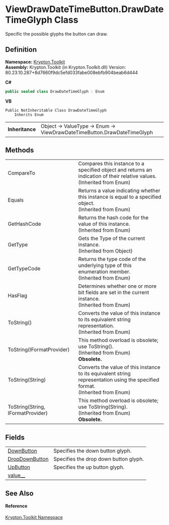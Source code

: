 # ViewDrawDateTimeButton.DrawDateTimeGlyph Class


Specific the possible glyphs the button can draw.



## Definition
**Namespace:** <a href="79d2eac2-21f4-54ff-7552-b20c33c30600.md">Krypton.Toolkit</a>  
**Assembly:** Krypton.Toolkit (in Krypton.Toolkit.dll) Version: 80.23.10.287+8d7660f9dc5efd033fabe008ebfb904beab6d444

**C#**
``` C#
public sealed class DrawDateTimeGlyph : Enum
```
**VB**
``` VB
Public NotInheritable Class DrawDateTimeGlyph
	Inherits Enum
```

<table><tr><td><strong>Inheritance</strong></td><td>Object  →  ValueType  →  Enum  →  ViewDrawDateTimeButton.DrawDateTimeGlyph</td></tr>
</table>



## Methods
<table>
<tr>
<td>CompareTo</td>
<td>Compares this instance to a specified object and returns an indication of their relative values.<br />(Inherited from Enum)</td></tr>
<tr>
<td>Equals</td>
<td>Returns a value indicating whether this instance is equal to a specified object.<br />(Inherited from Enum)</td></tr>
<tr>
<td>GetHashCode</td>
<td>Returns the hash code for the value of this instance.<br />(Inherited from Enum)</td></tr>
<tr>
<td>GetType</td>
<td>Gets the Type of the current instance.<br />(Inherited from Object)</td></tr>
<tr>
<td>GetTypeCode</td>
<td>Returns the type code of the underlying type of this enumeration member.<br />(Inherited from Enum)</td></tr>
<tr>
<td>HasFlag</td>
<td>Determines whether one or more bit fields are set in the current instance.<br />(Inherited from Enum)</td></tr>
<tr>
<td>ToString()</td>
<td>Converts the value of this instance to its equivalent string representation.<br />(Inherited from Enum)</td></tr>
<tr>
<td>ToString(IFormatProvider)</td>
<td>This method overload is obsolete; use ToString().<br />(Inherited from Enum)<br /><strong>Obsolete.</strong></td></tr>
<tr>
<td>ToString(String)</td>
<td>Converts the value of this instance to its equivalent string representation using the specified format.<br />(Inherited from Enum)</td></tr>
<tr>
<td>ToString(String, IFormatProvider)</td>
<td>This method overload is obsolete; use ToString(String).<br />(Inherited from Enum)<br /><strong>Obsolete.</strong></td></tr>
</table>

## Fields
<table>
<tr>
<td><a href="75a8bc1c-b504-527d-152e-f071edd4a7eb.md">DownButton</a></td>
<td>Specifies the down button glyph.</td></tr>
<tr>
<td><a href="d48de210-c2a3-ba41-044b-02c01e420f52.md">DropDownButton</a></td>
<td>Specifies the drop down button glyph.</td></tr>
<tr>
<td><a href="3ebcf207-6a5c-fa00-183f-e0fc2fd33619.md">UpButton</a></td>
<td>Specifies the up button glyph.</td></tr>
<tr>
<td><a href="0a19042c-9fb2-986f-8850-68e35262a05a.md">value__</a></td>
<td> </td></tr>
</table>

## See Also


#### Reference
<a href="79d2eac2-21f4-54ff-7552-b20c33c30600.md">Krypton.Toolkit Namespace</a>  
